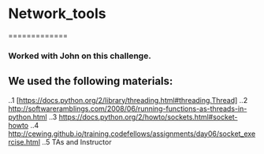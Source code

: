 # Network_tools
=============


### Worked with John on this challenge.

## We used the following materials:

 ..1 [https://docs.python.org/2/library/threading.html#threading.Thread]
 ..2 http://softwareramblings.com/2008/06/running-functions-as-threads-in-python.html
 ..3 https://docs.python.org/2/howto/sockets.html#socket-howto
 ..4 http://cewing.github.io/training.codefellows/assignments/day06/socket_exercise.html
 ..5 TAs and Instructor

